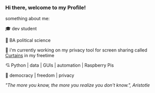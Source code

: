 ### Hi there, welcome to my Profile!

something about me:

🎓 dev student

📜 BA political science

🔭 i'm currently working on my privacy tool for screen sharing called [Curtains](https://github.com/AbortLarboard/curtains_dev) in my freetime

💘 Python | data | GUIs | automation | Raspberry Pis

🫶 democracy | freedom | privacy



*"The more you know, the more you realize you don't know.", Aristotle*



<!--
**AbortLarboard/AbortLarboard** is a ✨ _special_ ✨ repository because its `README.md` (this file) appears on your GitHub profile.

Here are some ideas to get you started:

- 🔭 I’m currently working on ...
- 🌱 I’m currently learning ...
- 👯 I’m looking to collaborate on ...
- 🤔 I’m looking for help with ...
- 💬 Ask me about ...
- 📫 How to reach me: ...
- 😄 Pronouns: ...
- ⚡ Fun fact: ...
-->

